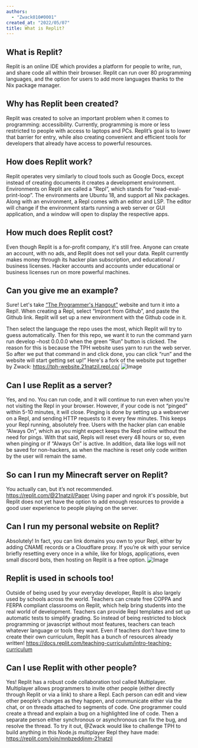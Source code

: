 ```yaml
---
authors:
  - "Zwack010#0001"
created_at: "2022/05/07"
title: What is Replit?
---
```


## What is Replit?
Replit is an online IDE which provides a platform for people to write, run, and share code all within their browser. Replit can run over 80 programming languages, and the option for users to add more languages thanks to the Nix package manager.

## Why has Replit been created?
Replit was created to solve an important problem when it comes to programming: accessibility. Currently, programming is more or less restricted to people with access to laptops and PCs. Replit’s goal is to lower that barrier for entry, while also creating convenient and efficient tools for developers that already have access to powerful resources.

## How does Replit work?
Replit operates very similarly to cloud tools such as Google Docs, except instead of creating documents it creates a development environment. Environments on Replit are called a “Repl”, which stands for “read-eval-print-loop”. The environments are Ubuntu 18, and support all Nix packages. Along with an environment, a Repl comes with an editor and LSP. The editor will change if the environment starts running a web server or GUI application, and a window will open to display the respective apps. 

## How much does Replit cost?
Even though Replit is a for-profit company, it's still free. Anyone can create an account, with no ads, and Replit does not sell your data. Replit currently makes money through its hacker plan subscription, and educational / business licenses. Hacker accounts and accounts under educational or business licenses run on more powerful machines.

## Can you give me an example?
Sure! Let's take [“The Programmer's Hangout”](https://github.com/the-programmers-hangout/website) website and turn it into a Repl!. When creating a Repl, select “Import from Github”, and paste the Github link. Replit will set up a new environment with the Github code in it. 

Then select the language the repo uses the most, which Replit will try to guess automatically. Then for this repo, we want it to run the command yarn run develop –host 0.0.0.0 when the green “Run” button is clicked. The reason for this is because the TPH website uses yarn to run the web server. So after we put that command in and click done, you can click “run” and the website will start getting set up!” Here's a fork of the website put together by Zwack: https://tph-website.21natzil.repl.co/ 
![Image](https://i.imgur.com/8hMtCSn.png)

## Can I use Replit as a server?
Yes, and no. You can run code, and it will continue to run even when you’re not visiting the Repl in your browser. However, if your code is not “pinged” within 5-10 minutes, it will close. Pinging is done by setting up a webserver on a Repl, and sending HTTP requests to it every few minutes. This keeps your Repl running, absolutely free. Users with the hacker plan can enable “Always On”, which as you might expect keeps the Repl online without the need for pings. With that said, Repls will reset every 48 hours or so, even when pinging or if “Always On” is active. In addition, data like logs will not be saved for non-hackers, as when the machine is reset only code written by the user will remain the same.

## So can I run my Minecraft server on Replit?
You actually can, but it’s not recommended. https://replit.com/@21natzil/Paper
Using paper and ngrok it's possible, but Replit does not yet have the option to add enough resources to provide a good user experience to people playing on the server.

## Can I run my personal website on Replit?
Absolutely! In fact, you can link domains you own to your Repl, either by adding CNAME records or a Cloudflare proxy. If you’re ok with your service briefly resetting every once in a while, like for blogs, applications, even small discord bots, then hosting on Replit is a free option.
![Image](https://i.imgur.com/bqoinld.png)

## Replit is used in schools too!
Outside of being used by your everyday developer, Replit is also largely used by schools across the world. Teachers can create free COPPA and FERPA compliant classrooms on Replit, which help bring students into the real world of development. Teachers can provide Repl templates and set up automatic tests to simplify grading. So instead of being restricted to block programming or javascript without most features, teachers can teach whatever language or tools they want. Even if teachers don’t have time to create their own curriculum, Replit has a bunch of resources already written! https://docs.replit.com/teaching-curriculum/intro-teaching-curriculum

## Can I use Replit with other people?
Yes! Replit has a robust code collaboration tool called Multiplayer. Multiplayer allows programmers to invite other people (either directly through Replit or via a link) to share a Repl. Each person can edit and view other people’s changes as they happen, and communicate either via the chat, or on threads attached to segments of code. One programmer could create a thread and explain a bug on a highlighted line of code. Then a separate person either synchronous or asynchronous can fix the bug, and resolve the thread. To try it out, @Zwack would like to challenge TPH to build anything in this Node.js multiplayer Repl they have made: https://replit.com/join/mnbzeddjnm-21natzil
